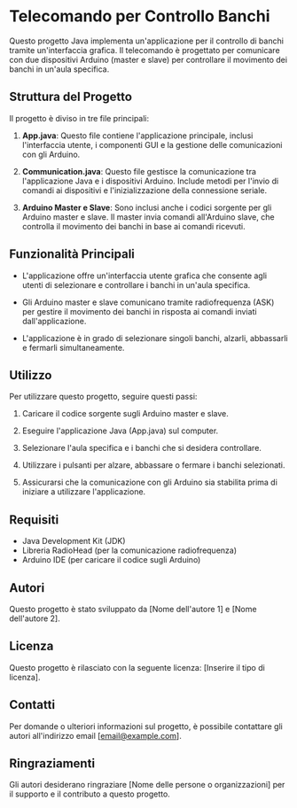 # Telecomando per Controllo Banchi

Questo progetto Java implementa un'applicazione per il controllo di banchi tramite un'interfaccia grafica. Il telecomando è progettato per comunicare con due dispositivi Arduino (master e slave) per controllare il movimento dei banchi in un'aula specifica.

## Struttura del Progetto

Il progetto è diviso in tre file principali:

1. **App.java**: Questo file contiene l'applicazione principale, inclusi l'interfaccia utente, i componenti GUI e la gestione delle comunicazioni con gli Arduino.

2. **Communication.java**: Questo file gestisce la comunicazione tra l'applicazione Java e i dispositivi Arduino. Include metodi per l'invio di comandi ai dispositivi e l'inizializzazione della connessione seriale.

3. **Arduino Master e Slave**: Sono inclusi anche i codici sorgente per gli Arduino master e slave. Il master invia comandi all'Arduino slave, che controlla il movimento dei banchi in base ai comandi ricevuti.

## Funzionalità Principali

- L'applicazione offre un'interfaccia utente grafica che consente agli utenti di selezionare e controllare i banchi in un'aula specifica.

- Gli Arduino master e slave comunicano tramite radiofrequenza (ASK) per gestire il movimento dei banchi in risposta ai comandi inviati dall'applicazione.

- L'applicazione è in grado di selezionare singoli banchi, alzarli, abbassarli e fermarli simultaneamente.

## Utilizzo

Per utilizzare questo progetto, seguire questi passi:

1. Caricare il codice sorgente sugli Arduino master e slave.

2. Eseguire l'applicazione Java (App.java) sul computer.

3. Selezionare l'aula specifica e i banchi che si desidera controllare.

4. Utilizzare i pulsanti per alzare, abbassare o fermare i banchi selezionati.

5. Assicurarsi che la comunicazione con gli Arduino sia stabilita prima di iniziare a utilizzare l'applicazione.

## Requisiti

- Java Development Kit (JDK)
- Libreria RadioHead (per la comunicazione radiofrequenza)
- Arduino IDE (per caricare il codice sugli Arduino)

## Autori

Questo progetto è stato sviluppato da [Nome dell'autore 1] e [Nome dell'autore 2].

## Licenza

Questo progetto è rilasciato con la seguente licenza: [Inserire il tipo di licenza].

## Contatti

Per domande o ulteriori informazioni sul progetto, è possibile contattare gli autori all'indirizzo email [email@example.com].

## Ringraziamenti

Gli autori desiderano ringraziare [Nome delle persone o organizzazioni] per il supporto e il contributo a questo progetto.

